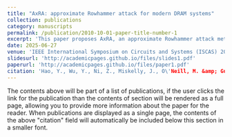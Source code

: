 ```yaml
---
title: "AxRA: approximate Rowhammer attack for modern DRAM systems"
collection: publications
category: manuscripts
permalink: /publication/2010-10-01-paper-title-number-1
excerpt: 'This paper proposes AxRA, an approximate Rowhammer attack methodology tailored for modern DRAM systems, addressing reliability and security implications.'
date: 2025-06-27
venue: 'IEEE International Symposium on Circuits and Systems (ISCAS) 2025'
slidesurl: 'http://academicpages.github.io/files/slides1.pdf'
paperurl: 'http://academicpages.github.io/files/paper1.pdf'
citation: 'Hao, Y., Wu, Y., Ni, Z., Miskelly, J., O\'Neill, M. &amp; Gu, C. (2025). &quot;Paper Title Number 2.&quot; <i>Journal 1</i>. 1(2).'
---
```


The contents above will be part of a list of publications, if the user clicks the link for the publication than the contents of section will be rendered as a full page, allowing you to provide more information about the paper for the reader. When publications are displayed as a single page, the contents of the above "citation" field will automatically be included below this section in a smaller font.
